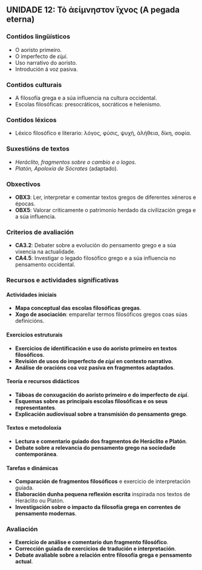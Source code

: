 ## **UNIDADE 12: Τὸ ἀείμνηστον ἴχνος (A pegada eterna)**  

### **Contidos lingüísticos**  
- O aoristo primeiro.  
- O imperfecto de *εἰμί*.  
- Uso narrativo do aoristo.  
- Introdución á voz pasiva.  

### **Contidos culturais**  
- A filosofía grega e a súa influencia na cultura occidental.  
- Escolas filosóficas: presocráticos, socráticos e helenismo.  

### **Contidos léxicos**  
- Léxico filosófico e literario: λόγος, φύσις, ψυχή, ἀλήθεια, δίκη, σοφία.  

### **Suxestións de textos**  
- *Heráclito, fragmentos sobre o cambio e o logos*.  
- *Platón, Apoloxía de Sócrates* (adaptado).  

### **Obxectivos**  
- **OBX3**: Ler, interpretar e comentar textos gregos de diferentes xéneros e épocas.  
- **OBX5**: Valorar criticamente o patrimonio herdado da civilización grega e a súa influencia.  

### **Criterios de avaliación**  
- **CA3.2**: Debater sobre a evolución do pensamento grego e a súa vixencia na actualidade.  
- **CA4.5**: Investigar o legado filosófico grego e a súa influencia no pensamento occidental.  

### **Recursos e actividades significativas**  

#### **Actividades iniciais**  
- **Mapa conceptual das escolas filosóficas gregas**.  
- **Xogo de asociación**: emparellar termos filosóficos gregos coas súas definicións.  

#### **Exercicios estruturais**  
- **Exercicios de identificación e uso do aoristo primeiro en textos filosóficos**.  
- **Revisión de usos do imperfecto de *εἰμί* en contexto narrativo**.  
- **Análise de oracións coa voz pasiva en fragmentos adaptados**.  

#### **Teoría e recursos didácticos**  
- **Táboas de conxugación do aoristo primeiro e do imperfecto de *εἰμί***.  
- **Esquemas sobre as principais escolas filosóficas e os seus representantes**.  
- **Explicación audiovisual sobre a transmisión do pensamento grego**.  

#### **Textos e metodoloxía**  
- **Lectura e comentario guiado dos fragmentos de Heráclito e Platón**.  
- **Debate sobre a relevancia do pensamento grego na sociedade contemporánea**.  

#### **Tarefas e dinámicas**  
- **Comparación de fragmentos filosóficos** e exercicio de interpretación guiada.  
- **Elaboración dunha pequena reflexión escrita** inspirada nos textos de Heráclito ou Platón.  
- **Investigación sobre o impacto da filosofía grega en correntes de pensamento modernas**.  

### **Avaliación**  
- **Exercicio de análise e comentario dun fragmento filosófico**.  
- **Corrección guiada de exercicios de tradución e interpretación**.  
- **Debate avaliable sobre a relación entre filosofía grega e pensamento actual**.  
